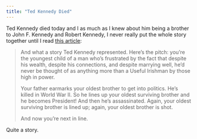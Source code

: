 ```yaml
---
title: "Ted Kennedy Died"
---
```

<p>Ted Kennedy died today and I as much as I knew about him being a brother to John F. Kennedy and Robert Kennedy, I never really put the whole story together until I read <a href="https://ihnatko.com/index.php/2009/08/26/up-late-watching-the-kennedy-coverage-on-cnn/">this article</a>:</p>
<blockquote><p>And what a story Ted Kennedy represented. Here’s the pitch: you’re the youngest child of a man who’s frustrated by the fact that despite his wealth, despite his connections, and despite marrying well, he’d never be thought of as anything more than a Useful Irishman by those high in power.</p>
<p>Your father earmarks your oldest brother to get into politics. He’s killed in World War II. So he lines up your oldest surviving brother and he becomes President! And then he’s assassinated. Again, your oldest surviving brother is lined up; again, your oldest brother is shot.</p>
<p>And now you’re next in line.</p></blockquote>
<p>Quite a story.</p>
